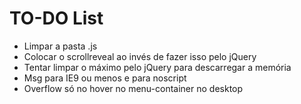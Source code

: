 # TO-DO List

- Limpar a pasta .js
- Colocar o scrollreveal ao invés de fazer isso pelo jQuery
- Tentar limpar o máximo pelo jQuery para descarregar a memória
- Msg para IE9 ou menos e para noscript
- Overflow só no hover no menu-container no desktop
